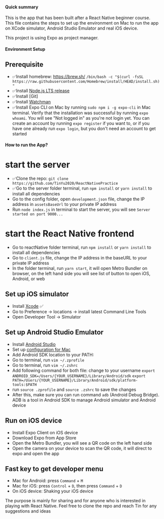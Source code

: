 #### Quick summary

This is the app that has been built after a React Native beginner course.
This file contains the steps to set up the environment on Mac to run the app on XCode simulator, Android Studio Emulator and real iOS device.

This project is using Expo as project manager.

#### Environment Setup

## Prerequisite

- ✅Install homebrew: https://brew.sh/ `/bin/bash -c "$(curl -fsSL https://raw.githubusercontent.com/Homebrew/install/HEAD/install.sh)"`
- ✅Install [Node.js LTS release](https://nodejs.org/en/)
- ✅Install [Git]
- ✅Install [Watchman](https://facebook.github.io/watchman/docs/install#buildinstall)
- ✅Install Expo CLI on Mac by running `sudo npm i -g expo-cli` in Mac terminal. Verify that the installation was successful by running `expo whoami`. You will see "Not logged in" as you're not login yet. You can create an account by running `expo register` if you want to, or if you have one already run `expo login`, but you don't need an account to get started

#### How to run the App?

# start the server

- ✅Clone the repo: `git clone https://github.com/TinYu2020/ReactNativePractice`
- ✅Go to the server folder terminal, run `npm install` or `yarn install` to install all dependencies
- Go to the config folder, open `development.json` file, change the IP address in `assetsBaseUrl` to your private IP address
- Run `node index.js` in terminal to start the server, you will see `Server started on port 9000...`

# start the React Native frontend

- Go to reactNative folder terminal, run `npm install` or `yarn install` to install all dependencies
- Go to `client.js` file, change the IP address in the baseURL to your private IP address
- In the folder terminal, run `yarn start`, it will open Metro Bundler on browser, on the left hand side you will see list of button to open iOS, Android, or web

## Set up iOS simulator

- Install [Xcode](https://apps.apple.com/us/app/xcode/id497799835?mt=12) ✅
- Go to Preference -> locations -> install latest Command Line Tools
- Open Developer Tool -> Simulator

## Set up Android Studio Emulator

- Install [Android Studio](https://developer.android.com/studio)
- Set up [configuration for Mac](https://docs.expo.io/workflow/android-studio-emulator/)
- Add Android SDK location to your PATH:
- Go to terminal, run `vim ~/.zprofile`
- Go to terminal, run `vim ~/.zshrc`
- Add following command for both file: change to your username
  `export ANDROID_SDK=/Users/{YOUR_USERNAME}/Library/Android/sdk`
  `export PATH=/Users/{YOUR_USERNAME}/Library/Android/sdk/platform-tools:$PATH`
- run `source .zprofile` and `source .zshrc` to save the changes
- After this, make sure you can run command `adb` (Android Debug Bridge). ADB is a tool in Android SDK to manage Android simulator and Android device

## Run on iOS device

- Install Expo Client on iOS device
- Download Expo from App Store
- Open the Metro Bundler, you will see a QR code on the left hand side
- Open the camera on your device to scan the QR code, it will direct to expo and open the app

## Fast key to get developer menu

- Mac for Android: press `Command` + `M`
- Mac for iOS: press `Control` + `D`, then press `Command` + `D`
- On iOS device: Shaking your iOS device

The purpose is mainly for sharing and for anyone who is interested in playing with React Native. Feel free to clone the repo and reach Tin for any suggestions and ideas
